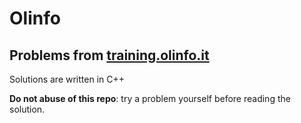# Olinfo

## Problems from [training.olinfo.it](https://training.olinfo.it/)

Solutions are written in C++

**Do not abuse of this repo**: try a problem yourself before reading the solution.

